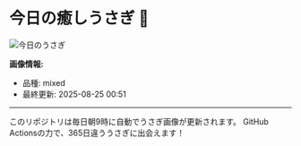 # 今日の癒しうさぎ 🐰

![今日のうさぎ](https://firebasestorage.googleapis.com/v0/b/rabbitdb-9370d.appspot.com/o/rabbits%2Fc17ba963?alt=media&token=73243179-8c26-4194-8a89-5121b787fcee)

**画像情報:**
- 品種: mixed
- 最終更新: 2025-08-25 00:51

---

このリポジトリは毎日朝9時に自動でうさぎ画像が更新されます。
GitHub Actionsの力で、365日違ううさぎに出会えます！
